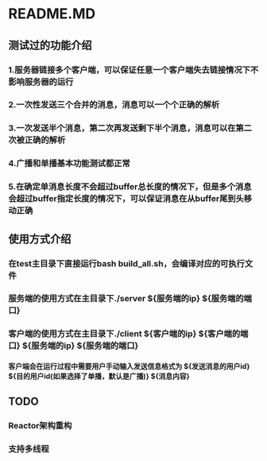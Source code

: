 # README.MD          
## 测试过的功能介绍
### 1.服务器链接多个客户端，可以保证任意一个客户端失去链接情况下不影响服务器的运行
### 2.一次性发送三个合并的消息，消息可以一个个正确的解析
### 3.一次发送半个消息，第二次再发送剩下半个消息，消息可以在第二次被正确的解析
### 4.广播和单播基本功能测试都正常
### 5.在确定单消息长度不会超过buffer总长度的情况下，但是多个消息会超过buffer指定长度的情况下，可以保证消息在从buffer尾到头移动正确      

## 使用方式介绍
### 在test主目录下直接运行bash build_all.sh，会编译对应的可执行文件
### 服务端的使用方式在主目录下./server ${服务端的ip} ${服务端的端口} 
### 客户端的使用方式在主目录下./client ${客户端的ip} ${客户端的端口} ${服务端的ip} ${服务端的端口}
#### 客户端会在运行过程中需要用户手动输入发送信息格式为 ${发送消息的用户id} ${目的用户id(如果选择了单播，默认是广播)} ${消息内容} 

## TODO
### Reactor架构重构
###  支持多线程
